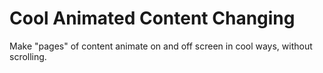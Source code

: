 # Cool Animated Content Changing

Make "pages" of content animate on and off screen in cool ways, without scrolling.